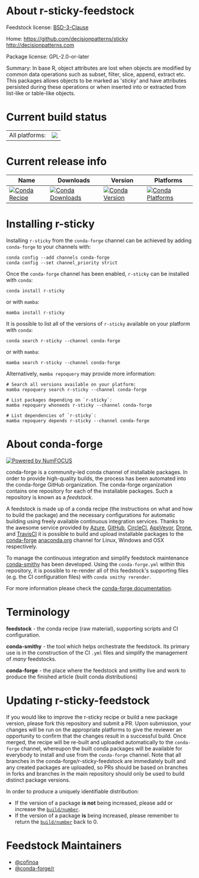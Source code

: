 About r-sticky-feedstock
========================

Feedstock license: [BSD-3-Clause](https://github.com/conda-forge/r-sticky-feedstock/blob/main/LICENSE.txt)

Home: https://github.com/decisionpatterns/sticky http://decisionpatterns.com

Package license: GPL-2.0-or-later

Summary: In base R, object attributes are lost when objects are modified by common data operations such as subset, filter, slice, append, extract etc. This packages allows objects to be marked as 'sticky' and have attributes persisted during these operations or when inserted into or extracted from list-like or table-like objects.

Current build status
====================


<table><tr><td>All platforms:</td>
    <td>
      <a href="https://dev.azure.com/conda-forge/feedstock-builds/_build/latest?definitionId=16213&branchName=main">
        <img src="https://dev.azure.com/conda-forge/feedstock-builds/_apis/build/status/r-sticky-feedstock?branchName=main">
      </a>
    </td>
  </tr>
</table>

Current release info
====================

| Name | Downloads | Version | Platforms |
| --- | --- | --- | --- |
| [![Conda Recipe](https://img.shields.io/badge/recipe-r--sticky-green.svg)](https://anaconda.org/conda-forge/r-sticky) | [![Conda Downloads](https://img.shields.io/conda/dn/conda-forge/r-sticky.svg)](https://anaconda.org/conda-forge/r-sticky) | [![Conda Version](https://img.shields.io/conda/vn/conda-forge/r-sticky.svg)](https://anaconda.org/conda-forge/r-sticky) | [![Conda Platforms](https://img.shields.io/conda/pn/conda-forge/r-sticky.svg)](https://anaconda.org/conda-forge/r-sticky) |

Installing r-sticky
===================

Installing `r-sticky` from the `conda-forge` channel can be achieved by adding `conda-forge` to your channels with:

```
conda config --add channels conda-forge
conda config --set channel_priority strict
```

Once the `conda-forge` channel has been enabled, `r-sticky` can be installed with `conda`:

```
conda install r-sticky
```

or with `mamba`:

```
mamba install r-sticky
```

It is possible to list all of the versions of `r-sticky` available on your platform with `conda`:

```
conda search r-sticky --channel conda-forge
```

or with `mamba`:

```
mamba search r-sticky --channel conda-forge
```

Alternatively, `mamba repoquery` may provide more information:

```
# Search all versions available on your platform:
mamba repoquery search r-sticky --channel conda-forge

# List packages depending on `r-sticky`:
mamba repoquery whoneeds r-sticky --channel conda-forge

# List dependencies of `r-sticky`:
mamba repoquery depends r-sticky --channel conda-forge
```


About conda-forge
=================

[![Powered by
NumFOCUS](https://img.shields.io/badge/powered%20by-NumFOCUS-orange.svg?style=flat&colorA=E1523D&colorB=007D8A)](https://numfocus.org)

conda-forge is a community-led conda channel of installable packages.
In order to provide high-quality builds, the process has been automated into the
conda-forge GitHub organization. The conda-forge organization contains one repository
for each of the installable packages. Such a repository is known as a *feedstock*.

A feedstock is made up of a conda recipe (the instructions on what and how to build
the package) and the necessary configurations for automatic building using freely
available continuous integration services. Thanks to the awesome service provided by
[Azure](https://azure.microsoft.com/en-us/services/devops/), [GitHub](https://github.com/),
[CircleCI](https://circleci.com/), [AppVeyor](https://www.appveyor.com/),
[Drone](https://cloud.drone.io/welcome), and [TravisCI](https://travis-ci.com/)
it is possible to build and upload installable packages to the
[conda-forge](https://anaconda.org/conda-forge) [anaconda.org](https://anaconda.org/)
channel for Linux, Windows and OSX respectively.

To manage the continuous integration and simplify feedstock maintenance
[conda-smithy](https://github.com/conda-forge/conda-smithy) has been developed.
Using the ``conda-forge.yml`` within this repository, it is possible to re-render all of
this feedstock's supporting files (e.g. the CI configuration files) with ``conda smithy rerender``.

For more information please check the [conda-forge documentation](https://conda-forge.org/docs/).

Terminology
===========

**feedstock** - the conda recipe (raw material), supporting scripts and CI configuration.

**conda-smithy** - the tool which helps orchestrate the feedstock.
                   Its primary use is in the construction of the CI ``.yml`` files
                   and simplify the management of *many* feedstocks.

**conda-forge** - the place where the feedstock and smithy live and work to
                  produce the finished article (built conda distributions)


Updating r-sticky-feedstock
===========================

If you would like to improve the r-sticky recipe or build a new
package version, please fork this repository and submit a PR. Upon submission,
your changes will be run on the appropriate platforms to give the reviewer an
opportunity to confirm that the changes result in a successful build. Once
merged, the recipe will be re-built and uploaded automatically to the
`conda-forge` channel, whereupon the built conda packages will be available for
everybody to install and use from the `conda-forge` channel.
Note that all branches in the conda-forge/r-sticky-feedstock are
immediately built and any created packages are uploaded, so PRs should be based
on branches in forks and branches in the main repository should only be used to
build distinct package versions.

In order to produce a uniquely identifiable distribution:
 * If the version of a package **is not** being increased, please add or increase
   the [``build/number``](https://docs.conda.io/projects/conda-build/en/latest/resources/define-metadata.html#build-number-and-string).
 * If the version of a package **is** being increased, please remember to return
   the [``build/number``](https://docs.conda.io/projects/conda-build/en/latest/resources/define-metadata.html#build-number-and-string)
   back to 0.

Feedstock Maintainers
=====================

* [@cofinoa](https://github.com/cofinoa/)
* [@conda-forge/r](https://github.com/orgs/conda-forge/teams/r/)

